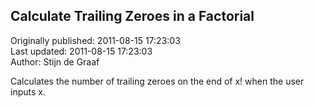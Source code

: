 ## Calculate Trailing Zeroes in a Factorial  
Originally published: 2011-08-15 17:23:03  
Last updated: 2011-08-15 17:23:03  
Author: Stijn de Graaf  
  
Calculates the number of trailing zeroes on the end of x! when the user inputs x.